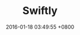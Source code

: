 ---
layout: project
title: Swiftly
project-slogan: Smart Logestic Services
work-head-image: http://placehold.it/1920x1000
client: Swiftly Client
date: 2016-01-18 03:49:55 +0800
website: www.example.com
website-url: http://www.example.com
description: Swiftli is an on-demand delivery network that makes getting things in your city more convenient, affordable, and reliable.

# Work Presentation 1
big-image: http://placehold.it/1280x600
big-image-alt: Swiftly

# Work Presentation 2
work-presentation-2-title: The Brand
work-presentation-2-description: >
    Etiam sit amet fringilla lacus. Pellentesque suscipit ante at ullamcorper pulvinar neque porttitor.
work-presentation-2-image: http://placehold.it/700x500
work-presentation-2-image-alt: Brand

# Work Presentation 3
work-presentation-3-title: The Second Part
work-presentation-3-description: >
    Nulla efficitur nibh in augue ullamcorper porta nec ultricies arcu.
work-presentation-3-image: http://placehold.it/700x500
work-presentation-3-image-alt: The Second Part

# Progress
research: 90
design: 80
development: 85
---